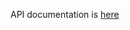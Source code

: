 API documentation is <a href="https://github.com/5-Words/Back-end-five-words/blob/master/five_words/README.md">here</a>